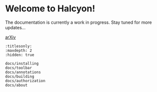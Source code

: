 # Welcome to Halcyon!

The documentation is currently a work in progress.  Stay tuned for more updates...

[arXiv](https://arxiv.org/abs/2304.10612)


```{toctree}
:titlesonly:
:maxdepth: 2
:hidden: true

docs/installing
docs/toolbar
docs/annotations
docs/building
docs/authorization
docs/about
```
